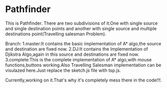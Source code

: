 # Pathfinder

This is Pathfinder.
There are two subdivisions of it.One with single source and single destination points and another with single source and multiple destinations point(Travelling salesman Problem).

Branch:
1.master:It contains the basic implementation of A* algo,the source and destination are fixed now.
2.DJ:It contains the Implementation of Djikstra Algo,again in this source and destinations are fixed now.
3.complete:This is the complete implementation of A* algo,with mouse functions,buttons working.Also Travelling Salesman implementation can be visulazed here.Just replace the sketch.js file with tsp.js.

Currently,working on it.That's why it's completely mess there in the code!!!.
